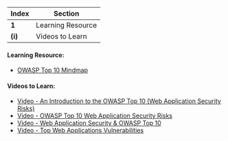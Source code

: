 Index | Section
---   | ---
**1** | Learning Resource
**(i)** | Videos to Learn





#### Learning Resource:

* [OWASP Top 10 Mindmap ](https://xmind.app/m/qrpuLQ/)


#### Videos to Learn:

  * [Video - An Introduction to the OWASP Top 10 (Web Application Security Risks)](https://www.youtube.com/watch?v=zNC2gUJHy-M&ab_channel=Predatech)
  * [Video - OWASP Top 10 Web Application Security Risks](https://www.youtube.com/watch?v=wUaeKEl1RCw&ab_channel=Telusko)
  * [Video - Web Application Security & OWASP Top 10](https://www.youtube.com/watch?v=tneO8eS12hc&ab_channel=InformationSecurityAwareness)
  * [Video - Top Web Applications Vulnerabilities](https://www.youtube.com/watch?v=loyVGklGpjU&ab_channel=edureka%21)

 
 

